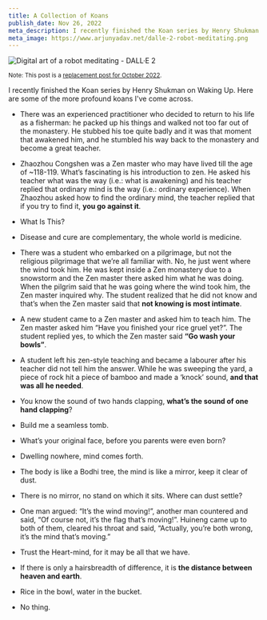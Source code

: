 ```yaml
---
title: A Collection of Koans
publish_date: Nov 26, 2022
meta_description: I recently finished the Koan series by Henry Shukman on Waking Up. Here are some of the more profound koans I've come across.
meta_image: https://www.arjunyadav.net/dalle-2-robot-meditating.png
---
```


![Digital art of a robot meditating - DALL·E 2](/dalle-2-robot-meditating.png)

<small>Note: This post is a [replacement post for October 2022](/replacement-posts/).</small>

I recently finished the Koan series by Henry Shukman on Waking Up. Here are some of the more profound koans I've come across.

- There was an experienced practitioner who decided to return to his life as a fisherman: he packed up his things and walked not too far out of the monastery. He stubbed his toe quite badly and it was that moment that awakened him, and he stumbled his way back to the monastery and become a great teacher.

- Zhaozhou Congshen was a Zen master who may have lived till the age of ~118-119. What’s fascinating is his introduction to zen. He asked his teacher what was the way (i.e.: what is awakening) and his teacher replied that ordinary mind is the way (i.e.: ordinary experience). When Zhaozhou asked how to find the ordinary mind, the teacher replied that if you try to find it, **you go against it**.

- What Is This?

- Disease and cure are complementary, the whole world is medicine.

- There was a student who embarked on a pilgrimage, but not the religious pilgrimage that we’re all familiar with. No, he just went where the wind took him. He was kept inside a Zen monastery due to a snowstorm and the Zen master there asked him what he was doing. When the pilgrim said that he was going where the wind took him, the Zen master inquired why. The student realized that he did not know and that’s when the Zen master said that **not knowing is most intimate**.

- A new student came to a Zen master and asked him to teach him. The Zen master asked him “Have you finished your rice gruel yet?”. The student replied yes, to which the Zen master said **“Go wash your bowls”**.

- A student left his zen-style teaching and became a labourer after his teacher did not tell him the answer. While he was sweeping the yard, a piece of rock hit a piece of bamboo and made a ‘knock’ sound, **and that was all he needed**.

- You know the sound of two hands clapping, **what’s the sound of one hand clapping**?

- Build me a seamless tomb.

- What’s your original face, before you parents were even born?

- Dwelling nowhere, mind comes forth.

- The body is like a Bodhi tree, the mind is like a mirror, keep it clear of dust.

- There is no mirror, no stand on which it sits. Where can dust settle?

- One man argued: “It’s the wind moving!”, another man countered and said, “Of course not, it’s the flag that’s moving!”. Huineng came up to both of them, cleared his throat and said, “Actually, you’re both wrong, it’s the mind that’s moving.”

- Trust the Heart-mind, for it may be all that we have.

- If there is only a hairsbreadth of difference, it is **the distance between heaven and earth**.

- Rice in the bowl, water in the bucket.

- No thing.

